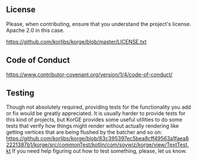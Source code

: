## License

Please, when contributing, ensure that you understand the project's license. Apache 2.0 in this case.

<https://github.com/korlibs/korge/blob/master/LICENSE.txt>

## Code of Conduct

<https://www.contributor-covenant.org/version/1/4/code-of-conduct/>

## Testing

Though not absolutely required, providing tests for the functionality you add or fix would be greatly appreciated.
It is usually harder to provide tests for this kind of projects, but KorGE provides some
useful utilities to do some tests that verify how things might render without actually rendering
like getting vertices that are being flushed by the batcher and so on:
<https://github.com/korlibs/korge/blob/83c395397ec5bea8cff49563a1faea82221387b1/korge/src/commonTest/kotlin/com/soywiz/korge/view/TextTest.kt>
If you need help figuring out how to test something, please, let us know.
